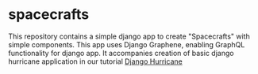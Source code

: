 # spacecrafts

This repository contains a simple django app to create "Spacecrafts" with simple components. This app uses Django Graphene,
enabling GraphQL functionality for django app.
It accompanies creation of basic django hurricane application in our tutorial [Django Hurricane](https://django-hurricane.io/basic-app/)